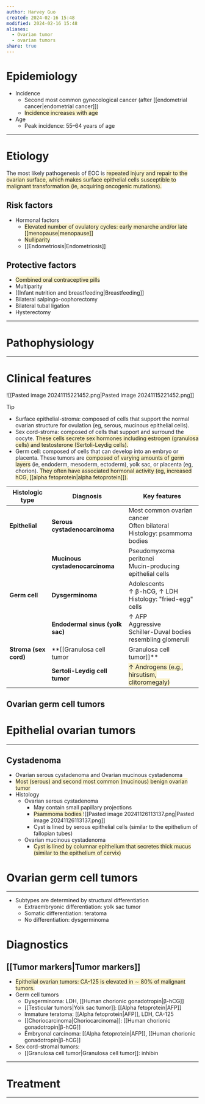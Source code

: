 ```yaml
---
author: Harvey Guo
created: 2024-02-16 15:48
modified: 2024-02-16 15:48
aliases:
  - Ovarian tumor
  - ovarian tumors
share: true
---
```

# Epidemiology
- Incidence 
	- Second most common gynecological cancer (after [[endometrial cancer|endometrial cancer]])
	- <span style="background:rgba(240, 200, 0, 0.2)">Incidence increases with age</span>
- Age
	- Peak incidence: 55–64 years of age

---
# Etiology
The most likely pathogenesis of EOC is <span style="background:rgba(240, 200, 0, 0.2)">repeated injury and repair to the ovarian surface, which makes surface epithelial cells susceptible to malignant transformation (ie, acquiring oncogenic mutations).</span>
## Risk factors
- Hormonal factors
	- <span style="background:rgba(240, 200, 0, 0.2)">Elevated number of ovulatory cycles: early menarche and/or late [[menopause|menopause]]</span>
	- <span style="background:rgba(240, 200, 0, 0.2)">Nulliparity</span>
	- [[Endometriosis|Endometriosis]]
## Protective factors
- <span style="background:rgba(240, 200, 0, 0.2)">Combined oral contraceptive pills</span>
- Multiparity
- [[Infant nutrition and breastfeeding|Breastfeeding]]
- Bilateral salpingo-oophorectomy
- Bilateral tubal ligation
- Hysterectomy

---
# Pathophysiology


---
# Clinical features
![[Pasted image 20241115221452.png|Pasted image 20241115221452.png]]

>[!tip] 
>- Surface epithelial-stroma: composed of cells that support the normal ovarian structure for ovulation (eg, serous, mucinous epithelial cells).
>- Sex cord-stroma: composed of cells that support and surround the oocyte.  <span style="background:rgba(240, 200, 0, 0.2)">These cells secrete sex hormones including estrogen (granulosa cells) and testosterone (Sertoli-Leydig cells).</span>
>- Germ cell: composed of cells that can develop into an embryo or placenta.  These tumors are <span style="background:rgba(240, 200, 0, 0.2)">composed of varying amounts of germ layers</span> (ie, endoderm, mesoderm, ectoderm), yolk sac, or placenta (eg, chorion).  <span style="background:rgba(240, 200, 0, 0.2)">They often have associated hormonal activity (eg, increased hCG, [[alpha fetoprotein|alpha fetoprotein]]).</span>


| Histologic type       | Diagnosis                       | Key features                                                                                                                         |
| --------------------- | ------------------------------- | ------------------------------------------------------------------------------------------------------------------------------------ |
| **Epithelial**        | **Serous cystadenocarcinoma**   | Most common ovarian cancer<br>Often bilateral<br>Histology: psammoma bodies                                                          |
|                       | **Mucinous cystadenocarcinoma** | Pseudomyxoma peritonei<br>Mucin-producing epithelial cells                                                                           |
| **Germ cell**         | **Dysgerminoma**                | Adolescents<br>↑ β-hCG, ↑ LDH<br>Histology: "fried-egg" cells                                                                        |
|                       | **Endodermal sinus (yolk sac)** | ↑ AFP<br>Aggressive<br>Schiller-Duval bodies resembling glomeruli                                                                    |
| **Stroma (sex cord)** | **[[Granulosa cell tumor|Granulosa cell tumor]]**    | ↑ Estrogen (e.g., endometrial [[Cellular adaptations\|hyperplasia]], postmenopausal bleeding)<br>↑ Inhibin<br>Histology: Call-Exner bodies, coffee-bean nuclei |
|                       | **Sertoli-Leydig cell tumor**   | <span style="background:rgba(240, 200, 0, 0.2)">↑ Androgens (e.g., hirsutism, clitoromegaly)</span>                                  |

## Ovarian germ cell tumors


# Epithelial ovarian tumors
---
## Cystadenoma
- Ovarian serous cystadenoma	and Ovarian mucinous cystadenoma
- <span style="background:rgba(240, 200, 0, 0.2)">Most (serous) and second most common (mucinous) benign ovarian tumor</span>
- Histology
	- Ovarian serous cystadenoma
		- May contain small papillary projections
		- <span style="background:rgba(240, 200, 0, 0.2)">Psammoma bodies </span>![[Pasted image 20241126113137.png|Pasted image 20241126113137.png]]
		- Cyst is lined by serous epithelial cells (similar to the epithelium of fallopian tubes)
	- Ovarian mucinous cystadenoma
		- <span style="background:rgba(240, 200, 0, 0.2)">Cyst is lined by columnar epithelium that secretes thick mucus (similar to the epithelium of cervix) </span>

# Ovarian germ cell tumors
---
- Subtypes are determined by structural differentiation
	- Extraembryonic differentiation: yolk sac tumor
	- Somatic differentiation: teratoma
	- No differentiation: dysgerminoma

# Diagnostics
## [[Tumor markers|Tumor markers]]
- <span style="background:rgba(240, 200, 0, 0.2)">Epithelial ovarian tumors: CA-125 is elevated in ∼ 80% of malignant tumors.</span>
- Germ cell tumors
	- Dysgerminoma: LDH, [[Human chorionic gonadotropin|β-hCG]]
	- [[Testicular tumors|Yolk sac tumor]]: [[Alpha fetoprotein|AFP]]
	- Immature teratoma: [[Alpha fetoprotein|AFP]], LDH, CA-125
	- [[Choriocarcinoma|Choriocarcinoma]]: [[Human chorionic gonadotropin|β-hCG]]
	- Embryonal carcinoma: [[Alpha fetoprotein|AFP]], [[Human chorionic gonadotropin|β-hCG]]
- Sex cord-stromal tumors:
	- [[Granulosa cell tumor|Granulosa cell tumor]]: inhibin

---
# Treatment


---

